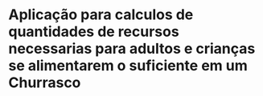 # Aplicação para calculos de quantidades de recursos necessarias para adultos e crianças se alimentarem o suficiente em um Churrasco
